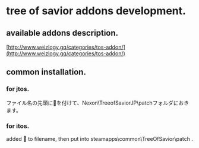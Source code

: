# tree of savior addons development.

## available addons description.

[http://www.weizlogy.gq/categories/tos-addon/](http://www.weizlogy.gq/categories/tos-addon/)

## common installation.

### for jtos.

ファイル名の先頭に📖を付けて、Nexon\TreeofSaviorJP\patchフォルダにおきます。

### for itos.

added 📖 to filename, then put into steamapps\common\TreeOfSavior\patch .
